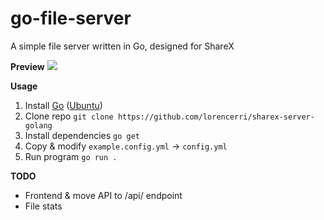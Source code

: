 # go-file-server

A simple file server written in Go, designed for ShareX

**Preview**
![](https://i.imgur.com/IyUO5D2.gif)

**Usage**

1. Install [Go](https://go.dev) ([Ubuntu](https://github.com/golang/go/wiki/Ubuntu))
2. Clone repo `git clone https://github.com/lorencerri/sharex-server-golang`
3. Install dependencies `go get`
4. Copy & modify `example.config.yml` -> `config.yml`
5. Run program `go run .`

**TODO**

-   Frontend & move API to /api/ endpoint
-   File stats
